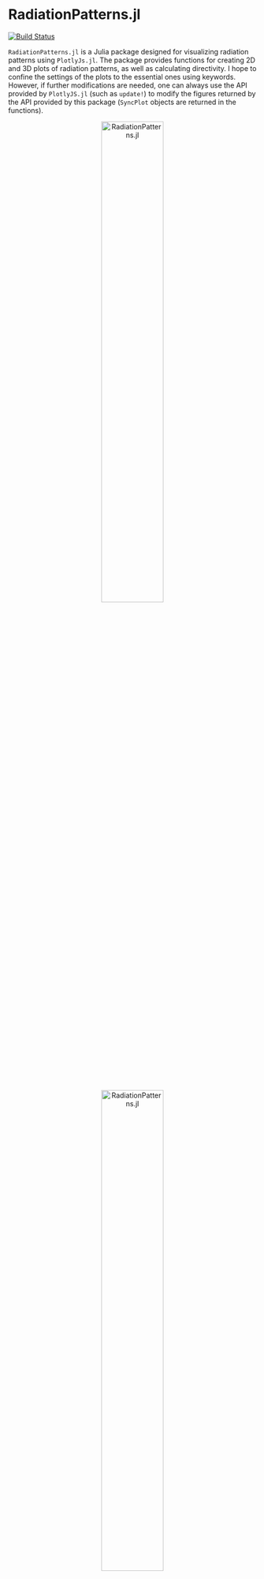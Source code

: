 
# RadiationPatterns.jl

[![Build Status](https://github.com/akjake616/RadiationPatterns.jl/actions/workflows/CI.yml/badge.svg)](https://github.com/akjake616/RadiationPatterns.jl/actions/workflows/CI.yml)

`RadiationPatterns.jl` is a Julia package designed for visualizing radiation patterns using `PlotlyJs.jl`. The package provides functions for creating 2D and 3D plots of radiation patterns, as well as calculating directivity. I hope to confine the settings of the plots to the essential ones using keywords. However, if further modifications are needed, one can always use the API provided by `PlotlyJS.jl` (such as `update!`) to modify the figures returned by the API provided by this package (`SyncPlot` objects are returned in the functions). 

<p align="center">
  <img alt="RadiationPatterns.jl" src="./media/illus1.png" width="50%" height="auto" />
</p>
<p align="center">
  <img alt="RadiationPatterns.jl" src="./media/illus2.png" width="50%" height="auto" />
</p>

## Data Structure

### `Pattern`

A `Pattern` object contains the radiation pattern data:

```julia
mutable struct Pattern{T1, T2}
    U::Array{T1,2}
    x::Vector{T2}
    y::Vector{T2}
end
```

where `U` is a 2D meshgrid data representing the radiation pattern with `x` as the coordinate for the first dimension and `y` as the coordinate for the second dimension. For example, the following creates a dipole radiation pattern:

```julia
tht = collect(-180:180)
phi = collect(0:180)

_, T = meshgrid(phi, tht) # uses MeshGrid.jl
U = sind.(T).^2
Pat = Pattern(U, tht, phi)
```

The convension for `x` associating with `theta` and `y` associating with `phi` is used thorughout creating patterns in spherical coordinates.  

## Functions

There are two primary plotting functions used by 2D pattern plots (`ptn_2d`): `plot_rect` and `plot_polar`. These two functions can also be used as a simplified API to draw 2D scattered plots in rectangular and polar coordinates (if you find setting in PlotlyJS very cumbersome). In the following,keywords with `0` (or `[0, 0]` in ranges) default value means not specifying these keywords in the plotly plots. Both of the functions support ploting multiple traces in one plot.

### `plot_rect`

```julia
plot_rect(
    x, y;
    xlabel = "",
    ylabel = "",
    xrange = [0, 0],
    yrange = [0, 0],
    width = 0,
    height = 0,
    mode = "lines",
    color = "",
)
```

Plots a rectangular (Cartesian) plot.

#### Arguments

- `x`: x-coordinates
- `y`: y-coordinates
- `xlabel`: Label for the x-axis (default: `""`)
- `ylabel`: Label for the y-axis (default: `""`)
- `xrange`: Range for the x-axis (default: `[0, 0]`)
- `yrange`: Range for the y-axis (default: `[0, 0]`)
- `width`: Width of the plot (default: `0`)
- `height`: Height of the plot (default: `0`)
- `mode`: Plotting mode (default: `"lines"`)
- `color`: Color of the plot lines (default: `""`)
- `name`: Name of the plot lines (default: `""`)

### `plot_polar`

```julia
plot_polar(
    theta, r;
    trange = [0, 0],
    rrange = [0, 0],
    width = 0,
    height = 0,
    mode = "lines",
    color = "",
)
```

Plots a polar plot.

#### Arguments

- `theta`: Angular coordinates
- `r`: Radial coordinates
- `trange`: Range for the angular axis (default: `[0, 0]`)
- `rrange`: Range for the radial axis (default: `[0, 0]`)
- `width`: Width of the plot (default: `0`)
- `height`: Height of the plot (default: `0`)
- `mode`: Plotting mode (default: `"lines"`)
- `color`: Color of the plot lines (default: `""`)
- `name`: Name of the plot lines (default: `""`)

The following functions creates pattern plots. Currently 2D patterns, 3D patterns, and holograms (can be used to plot a slice of field distributions) are supported.

### `ptn_2d`

```julia
ptn_2d(
    Pat::Union{Pattern,Vector{<:Pattern}};
    ind::Union{Int,Vector{Int}} = 1,
    dims::Union{Int,Vector{Int}} = 1,
    type::String = "normal",
    xlabel::String = "",
    ylabel::String = "",
    xrange::Vector{<:Real} = [0, 0],
    yrange::Vector{<:Real} = [0, 0],
    trange::Vector{<:Real} = [0, 0],
    rrange::Vector{<:Real} = [0, 0],
    width::Real = 0,
    height::Real  = 0,
    mode::Union{String,Vector{String}} = "lines",
    color::Union{String,Vector{String}} = "",
    name::Union{String,Vector{String}}  = "",
)
```

Plots a 2D radiation pattern by setting the keywords `ind` and `dim`. For example, setting `dim=2` takes the slice of `U[ind, :]`. Can be used to compare two patterns (see the example `ex_horn.jl`).

#### Arguments

- `Pat`: A `Pattern` or a vector of `Pattern`s
- `ind`: Index to slice the pattern (default: `1`)
- `dims`: Dimension to slice the pattern (default: `1`)
- `type`: Plot type, either `"normal"` or `"polar"` (default: `"normal"`)
- `xlabel`: Label for the x-axis (default: `""`)
- `ylabel`: Label for the y-axis (default: `""`)
- `xrange`: Range for the x-axis (default: `[0, 0]`)
- `yrange`: Range for the y-axis (default: `[0, 0]`)
- `trange`: Range for the angular axis (default: `[0, 0]`)
- `rrange`: Range for the radial axis (default: `[0, 0]`)
- `width`: Width of the plot (default: `0`)
- `height`: Height of the plot (default: `0`)
- `mode`: Plotting mode (default: `"lines"`)
- `color`: Color of the plot lines (default: `""`)
- `name`: Name of the plot lines (default: `""`)

### `ptn_3d`

```julia
ptn_3d(Pat::Pattern; dB::Bool = false, thr::Real = -50)
```

Plots a 3D radiation pattern. In 3D cases, `Pat.x` should be theta values in degrees, and `Pat.y` should be phi values in degrees. If dB scale is used for the data, please set the keyword `dB` to true. A threadsold value is used in case that `-Inf` appears in the dB scale data.

#### Arguments

- `Pat`: A `Pattern`
- `dB`: Boolean to plot if the pattern is in decibels (default: `false`)
- `thr`: Threshold value for the plot if dB is true (default: `-50`)

### `ptn_holo`

```julia
ptn_holo(
    Pat::Pattern;
    xlabel::String = "",
    ylabel::String = "",
    zmax::Real = 1,
    zmin::Real = -1,
    max_pixel::Int = 550,
)
```

Plots a holographic (heatmap) radiation pattern.

#### Arguments

- `Pat`: A `Pattern`
- `xlabel`: Label for the x-axis (default: `""`)
- `ylabel`: Label for the y-axis (default: `""`)
- `zmax`: Maximum value for the z-axis (default: `1`)
- `zmin`: Minimum value for the z-axis (default: `-1`)
- `max_pixel`: Maximum size of the plot in pixels (default: `550`)
- `colorscale`: Color scale for the heatmap (default: `"Jet"`)


### `direc_ptn`

Calcultate the directivity pattern of a radiation pattern. `Pat.x` should be theta values in degrees, and `Pat.y` should be phi values in degrees.  

#### Arguments

- `Pat`: A `Pattern`

#### Returns

A `Pattern` representing the directivity.

### `direc`

Calculates the directivity of a radiation pattern. `Pat.x` should be theta values in degrees, and `Pat.y` should be phi values in degrees.  

#### Arguments

- `Pat`: A `Pattern`

#### Returns

The directivity value.

## Examples

Please go to the example folder for more illustrations.